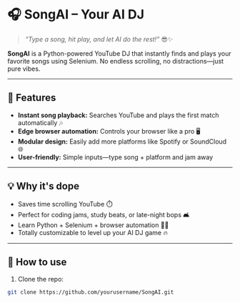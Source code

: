 # 🎧 SongAI – Your AI DJ

> *“Type a song, hit play, and let AI do the rest!”* 😎✨  

**SongAI** is a Python-powered YouTube DJ that instantly finds and plays your favorite songs using Selenium. No endless scrolling, no distractions—just pure vibes.  

---

## 🚀 Features
- **Instant song playback:** Searches YouTube and plays the first match automatically 🎶  
- **Edge browser automation:** Controls your browser like a pro 🖥️  
- **Modular design:** Easily add more platforms like Spotify or SoundCloud 🌐  
- **User-friendly:** Simple inputs—type song + platform and jam away  

---

## 💡 Why it's dope
- Saves time scrolling YouTube ⏱️  
- Perfect for coding jams, study beats, or late-night bops 🛋️  
- Learn Python + Selenium + browser automation 👨‍💻  
- Totally customizable to level up your AI DJ game 🔥  

---

## 🎯 How to use
1. Clone the repo:
```bash
git clone https://github.com/yourusername/SongAI.git
